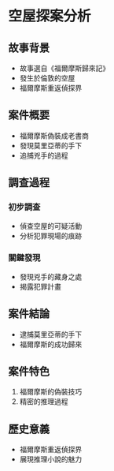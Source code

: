 # 空屋探案分析

## 故事背景
- 故事選自《福爾摩斯歸來記》
- 發生於倫敦的空屋
- 福爾摩斯重返偵探界

## 案件概要
- 福爾摩斯偽裝成老書商
- 發現莫里亞蒂的手下
- 追捕兇手的過程

## 調查過程
### 初步調查
- 偵查空屋的可疑活動
- 分析犯罪現場的痕跡

### 關鍵發現
- 發現兇手的藏身之處
- 揭露犯罪計畫

## 案件結論
- 逮捕莫里亞蒂的手下
- 福爾摩斯的成功歸來

## 案件特色
1. 福爾摩斯的偽裝技巧
2. 精密的推理過程

## 歷史意義
- 福爾摩斯重返偵探界
- 展現推理小說的魅力 